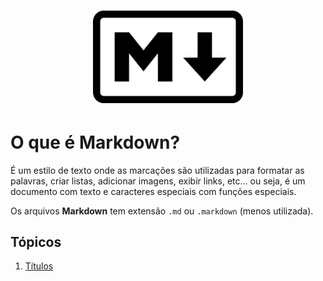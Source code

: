 <h1 align="center">
  <img src="markdown-mark.png" alt="Markdown" width="240px"/>
</h1>

# O que é Markdown?

É um estilo de texto onde as marcações são utilizadas para formatar as palavras, criar listas, adicionar imagens, exibir links, etc... ou seja, é um documento com texto e caracteres especiais com funções especiais.

Os arquivos **Markdown** tem extensão `.md` ou `.markdown` (menos utilizada).

## Tópicos

1. [Títulos](/Tópicos/títulos.md)
